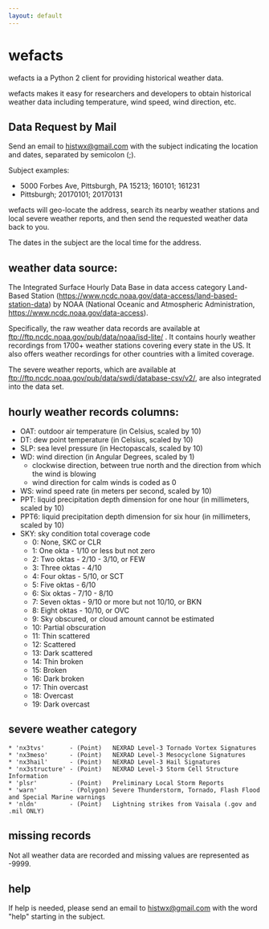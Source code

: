 ```yaml
---
layout: default
---
```


<!-- Text can be **bold**, _italic_, or ~~strikethrough~~. -->

<!-- [Link to another page](another-page). -->

<!-- There should be whitespace between paragraphs. -->

<!-- There should be whitespace between paragraphs. We recommend including a README, or a file with information about your project. -->

# [](#header-1)wefacts

wefacts ia a Python 2 client for providing historical weather data.

wefacts makes it easy for researchers and developers to obtain historical weather data
including temperature, wind speed, wind direction, etc.


## Data Request by Mail

Send an email to histwx@gmail.com with the subject indicating the location and dates, separated by semicolon (;).  

Subject examples:

* 5000 Forbes Ave, Pittsburgh, PA 15213; 160101; 161231
* Pittsburgh; 20170101; 20170131

wefacts will geo-locate the address, search its nearby weather stations and local severe weather reports, and then send the requested weather data back to you. 

The dates in the subject are the local time for the address.

## weather data source:
The Integrated Surface Hourly Data Base
in data access category Land-Based Station (https://www.ncdc.noaa.gov/data-access/land-based-station-data)
by NOAA (National Oceanic and Atmospheric Administration, https://www.ncdc.noaa.gov/data-access).

Specifically, the raw weather data records are available at ftp://ftp.ncdc.noaa.gov/pub/data/noaa/isd-lite/ .
It contains hourly weather recordings from 1700+ weather stations covering every state in the US.
It also offers weather recordings for other countries with a limited coverage.

The severe weather reports, which are available at ftp://ftp.ncdc.noaa.gov/pub/data/swdi/database-csv/v2/,
are also integrated into the data set.

## hourly weather records columns:
- OAT: outdoor air temperature (in Celsius, scaled by 10)
- DT: dew point temperature (in Celsius, scaled by 10)
- SLP: sea level pressure (in Hectopascals, scaled by 10)
- WD: wind direction (in Angular Degrees, scaled by 1)
    * clockwise direction, between true north and the direction from which the wind is blowing
    * wind direction for calm winds is coded as 0
- WS: wind speed rate (in meters per second, scaled by 10)
- PPT: liquid precipitation depth dimension for one hour (in millimeters, scaled by 10)
- PPT6: liquid precipitation depth dimension for six hour (in millimeters, scaled by 10)
- SKY: sky condition total coverage code
    * 0: None, SKC or CLR
    * 1: One okta - 1/10 or less but not zero
    * 2: Two oktas - 2/10 - 3/10, or FEW
    * 3: Three oktas - 4/10
    * 4: Four oktas - 5/10, or SCT
    * 5: Five oktas - 6/10
    * 6: Six oktas - 7/10 - 8/10
    * 7: Seven oktas - 9/10 or more but not 10/10, or BKN
    * 8: Eight oktas - 10/10, or OVC
    * 9: Sky obscured, or cloud amount cannot be estimated
    * 10: Partial obscuration
    * 11: Thin scattered
    * 12: Scattered
    * 13: Dark scattered
    * 14: Thin broken
    * 15: Broken
    * 16: Dark broken
    * 17: Thin overcast
    * 18: Overcast
    * 19: Dark overcast

## severe weather category
    * 'nx3tvs'       - (Point)   NEXRAD Level-3 Tornado Vortex Signatures
    * 'nx3meso'      - (Point)   NEXRAD Level-3 Mesocyclone Signatures
    * 'nx3hail'      - (Point)   NEXRAD Level-3 Hail Signatures
    * 'nx3structure' - (Point)   NEXRAD Level-3 Storm Cell Structure Information
    * 'plsr'         - (Point)   Preliminary Local Storm Reports
    * 'warn'         - (Polygon) Severe Thunderstorm, Tornado, Flash Flood and Special Marine warnings
    * 'nldn'         - (Point)   Lightning strikes from Vaisala (.gov and .mil ONLY)

## missing records

Not all weather data are recorded and missing values are represented as -9999.

## help

If help is needed, please send an email to histwx@gmail.com with the word "help" starting in the subject.